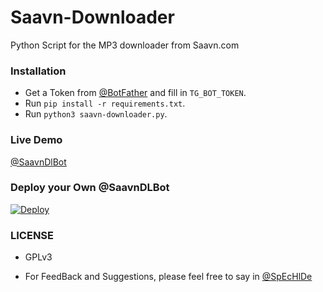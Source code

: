 # Saavn-Downloader

Python Script for the MP3 downloader from Saavn.com

### Installation 

- Get a Token from [@BotFather](https://t.me/BotFather) and fill in `TG_BOT_TOKEN`.
- Run `pip install -r requirements.txt`.
- Run `python3 saavn-downloader.py`.

### Live Demo

[@SaavnDlBot](https://t.me/SaavnDlBot)

### Deploy your Own @SaavnDLBot

[![Deploy](https://www.herokucdn.com/deploy/button.svg)](https://heroku.com/deploy)

### LICENSE
- GPLv3

- For FeedBack and Suggestions, please feel free to say in [@SpEcHlDe](https://telegram.dog/ShrimadhaVahdamirhS)

